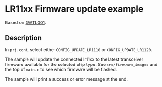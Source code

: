 # LR11xx Firmware update example

Based on [SWTL001](https://github.com/Lora-net/SWTL001).

## Description

In `prj.conf`, select either `CONFIG_UPDATE_LR1110` or `CONFIG_UPDATE_LR1120`.

The sample will update the connected lr11xx to the latest transceiver firmware available for the selected chip type. See `src/firmware_images`
and the top of `main.c` to see which firmware will be flashed.

The sample will print a success or error message at the end.

